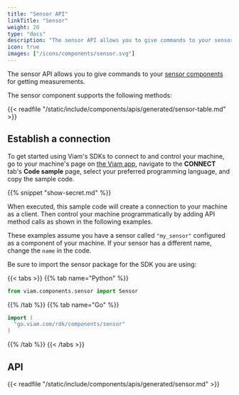 ```yaml
---
title: "Sensor API"
linkTitle: "Sensor"
weight: 20
type: "docs"
description: "The sensor API allows you to give commands to your sensor components for getting measurements."
icon: true
images: ["/icons/components/sensor.svg"]
---
```


The sensor API allows you to give commands to your [sensor components](/components/sensor/) for getting measurements.

The sensor component supports the following methods:

{{< readfile "/static/include/components/apis/generated/sensor-table.md" >}}

## Establish a connection

To get started using Viam's SDKs to connect to and control your machine, go to your machine's page on [the Viam app](https://app.viam.com), navigate to the **CONNECT** tab's **Code sample** page, select your preferred programming language, and copy the sample code.

{{% snippet "show-secret.md" %}}

When executed, this sample code will create a connection to your machine as a client.
Then control your machine programmatically by adding API method calls as shown in the following examples.

These examples assume you have a sensor called `"my_sensor"` configured as a component of your machine.
If your sensor has a different name, change the `name` in the code.

Be sure to import the sensor package for the SDK you are using:

{{< tabs >}}
{{% tab name="Python" %}}

```python
from viam.components.sensor import Sensor
```

{{% /tab %}}
{{% tab name="Go" %}}

```go
import (
  "go.viam.com/rdk/components/sensor"
)
```

{{% /tab %}}
{{< /tabs >}}

## API

{{< readfile "/static/include/components/apis/generated/sensor.md" >}}
